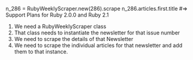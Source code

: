 n_286 = RubyWeeklyScraper.new(286).scrape
n_286.articles.first.title #=> Support Plans for Ruby 2.0.0 and Ruby 2.1

1. We need a RubyWeeklyScraper class
2. That class needs to instantiate the newsletter for that issue number
3. We need to scrape the details of that Newsletter
4. We need to scrape the individual articles for that newsletter and add them to that instance.
